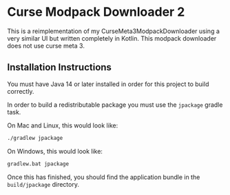 # Curse Modpack Downloader 2
This is a reimplementation of my CurseMeta3ModpackDownloader using a very similar UI but written completely in Kotlin.
This modpack downloader does not use curse meta 3.

## Installation Instructions
You must have Java 14 or later installed in order for this project to build correctly.

In order to build a redistributable package you must use the `jpackage` gradle task.

On Mac and Linux, this would look like:
```bash
./gradlew jpackage
```

On Windows, this would look like:
```bat
gradlew.bat jpackage
```

Once this has finished, you should find the application bundle in the `build/jpackage` directory.
